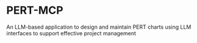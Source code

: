 # PERT-MCP
An LLM-based application to design and maintain PERT charts using LLM interfaces to support effective project management
